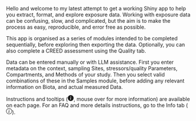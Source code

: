 Hello and welcome to my latest attempt to get a working Shiny app to help you extract, format, and explore exposure data. Working with exposure data can be confusing, slow, and complicated, but the aim is to make the process as easy, reproducible, and error free as possible.

This app is organised as a series of modules intended to be completed sequentially, before exploring then exporting the data. Optionally, you can also complete a CREED assessment using the Quality tab.

Data can be entered manually or with LLM assistance. First you enter metadata on the context, sampling Sites, stressors/quality Parameters, Compartments, and Methods of your study. Then you select valid combinations of these in the Samples module, before adding any relevant information on Biota, and actual measured Data.

Instructions and tooltips (<svg xmlns="http://www.w3.org/2000/svg" width="16" height="16" fill="currentColor" class="bi bi-info-circle-fill" viewBox="0 0 16 16"><path d="M8 16A8 8 0 1 0 8 0a8 8 0 0 0 0 16m.93-9.412-1 4.705c-.07.34.029.533.304.533.194 0 .487-.07.686-.246l-.088.416c-.287.346-.92.598-1.465.598-.703 0-1.002-.422-.808-1.319l.738-3.468c.064-.293.006-.399-.287-.47l-.451-.081.082-.381 2.29-.287zM8 5.5a1 1 0 1 1 0-2 1 1 0 0 1 0 2"/></svg>, mouse over for more information) are available on each page. For an FAQ and more details instructions, go to the Info tab (<svg xmlns="http://www.w3.org/2000/svg" width="16" height="16" fill="currentColor" class="bi bi-info-circle" viewBox="0 0 16 16">
  <path d="M8 15A7 7 0 1 1 8 1a7 7 0 0 1 0 14m0 1A8 8 0 1 0 8 0a8 8 0 0 0 0 16"/>
  <path d="m8.93 6.588-2.29.287-.082.38.45.083c.294.07.352.176.288.469l-.738 3.468c-.194.897.105 1.319.808 1.319.545 0 1.178-.252 1.465-.598l.088-.416c-.2.176-.492.246-.686.246-.275 0-.375-.193-.304-.533zM9 4.5a1 1 0 1 1-2 0 1 1 0 0 1 2 0"/>
</svg>).
